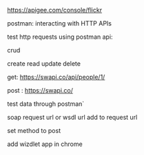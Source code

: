https://apigee.com/console/flickr


postman:  interacting with HTTP APIs

 test http requests using postman api:
 
crud

create
read
update 
delete


get:  https://swapi.co/api/people/1/

post : https://swapi.co/




test data through postman`

soap request url or wsdl url add to request url

set method to post

add wizdlet app in chrome
 
